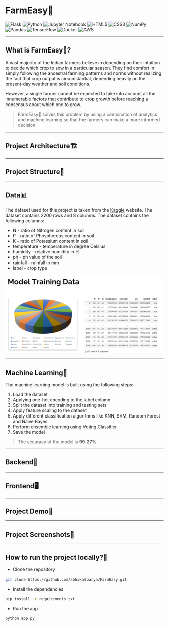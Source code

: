 # FarmEasy🌾

![Flask](https://img.shields.io/badge/flask-%23000.svg?style=for-the-badge&logo=flask&logoColor=white)
![Python](https://img.shields.io/badge/python-3670A0?style=for-the-badge&logo=python&logoColor=ffdd54)
![Jupyter Notebook](https://img.shields.io/badge/jupyter-%23FA0F00.svg?style=for-the-badge&logo=jupyter&logoColor=white)
![HTML5](https://img.shields.io/badge/html5-%23E34F26.svg?style=for-the-badge&logo=html5&logoColor=white)
![CSS3](https://img.shields.io/badge/css3-%231572B6.svg?style=for-the-badge&logo=css3&logoColor=white)
![NumPy](https://img.shields.io/badge/numpy-%23013243.svg?style=for-the-badge&logo=numpy&logoColor=white)
![Pandas](https://img.shields.io/badge/pandas-%23150458.svg?style=for-the-badge&logo=pandas&logoColor=white)
![TensorFlow](https://img.shields.io/badge/TensorFlow-%23FF6F00.svg?style=for-the-badge&logo=TensorFlow&logoColor=white)
![Docker](https://img.shields.io/badge/docker-%230db7ed.svg?style=for-the-badge&logo=docker&logoColor=white)
![AWS](https://img.shields.io/badge/AWS-%23FF9900.svg?style=for-the-badge&logo=amazon-aws&logoColor=white)

---

## What is FarmEasy🌾?
A vast majority of the Indian farmers believe in depending on their intuition to decide which crop to sow in a particular season. They find comfort in simply following the ancestral farming patterns and norms without realizing the fact that crop output is circumstantial, depending heavily on the present-day weather and soil conditions.

However, a single farmer cannot be expected to take into account all the innumerable factors that contribute to crop growth before reaching a consensus about which one to grow.

> FarmEasy🌾 solves this problem by using a combination of analytics and machine learning so that the farmers can make a more informed decision.

---

## Project Architecture🏗️

---

## Project Structure📁

---

## Data📊
The dataset used for this project is taken from the [Kaggle](https://www.kaggle.com/atharvaingle/crop-recommendation-dataset) website. The dataset contains 2200 rows and 8 columns. The dataset contains the following columns:
- N - ratio of Nitrogen content in soil
- P - ratio of Phosphorous content in soil
- K - ratio of Potassium content in soil
- temperature - temperature in degree Celsius
- humidity - relative humidity in %
- ph - ph value of the soil
- rainfall - rainfall in mm
- label - crop type

![data](/assets/data.PNG)

---

## Machine Learning🤖

The machine learning model is built using the following steps:
1. Load the dataset
2. Applying one-hot encoding to the label column
3. Split the dataset into training and testing sets
4. Apply feature scaling to the dataset
5. Apply different classification algorithms like KNN, SVM, Random Forest and Naive Bayes
6. Perform ensemble learning using Voting Classifier 
7. Save the model

> The accuracy of the model is **99.27%**.

---

## Backend🔧


---

## Frontend🖥️

---

## Project Demo🎥

---

## Project Screenshots📸

---

## How to run the project locally?🤔
- Clone the repository
```bash
git clone https://github.com/abhikalparya/FarmEasy.git
```
- Install the dependencies
```bash
pip install -r requirements.txt
```
- Run the app
```bash
python app.py
```

